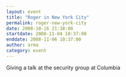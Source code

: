 ```yaml
---
layout: event
title: "Roger in New York City"
permalink: roger-new-york-city
date: 2008-10-16 21:38:08
startdate: 2008-11-04 10:37:00
enddate: 2008-11-06 10:37:00
author: arma
category: event
---
```


Giving a talk at the security group at Columbia

